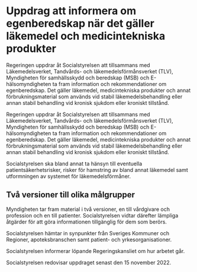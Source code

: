 # Uppdrag att informera om egenberedskap när det gäller läkemedel och medicintekniska produkter

Regeringen uppdrar åt Socialstyrelsen att tillsammans med Läkemedelsverket, Tandvårds- och läkemedelsförmånsverket (TLV), Myndigheten för samhällsskydd och beredskap (MSB) och E-hälsomyndigheten ta fram information och rekommendationer om egenberedskap. Det gäller läkemedel, medicintekniska produkter och annat förbrukningsmaterial som används vid stabil läkemedelsbehandling eller annan stabil behandling vid kronisk sjukdom eller kroniskt tillstånd.

Regeringen uppdrar åt Socialstyrelsen att tillsammans med Läkemedelsverket, Tandvårds- och läkemedelsförmånsverket (TLV), Myndigheten för samhällsskydd och beredskap (MSB) och E-hälsomyndigheten ta fram information och rekommendationer om egenberedskap. Det gäller läkemedel, medicintekniska produkter och annat förbrukningsmaterial som används vid stabil läkemedelsbehandling eller annan stabil behandling vid kronisk sjukdom eller kroniskt tillstånd.

Socialstyrelsen ska bland annat ta hänsyn till eventuella patientsäkerhetsrisker, risker för hamstring av bland annat läkemedel samt utformningen av systemet för läkemedelsförmåner.

## Två versioner till olika målgrupper

Myndigheten tar fram material i två versioner, en till vårdgivare och profession och en till patienter. Socialstyrelsen vidtar därefter lämpliga åtgärder för att göra informationen tillgänglig för dem som berörs.

Socialstyrelsen hämtar in synpunkter från Sveriges Kommuner och Regioner, apoteksbranschen samt patient- och yrkesorganisationer.

Socialstyrelsen informerar löpande Regeringskansliet om hur arbetet går.

Socialstyrelsen redovisar uppdraget senast den 15 november 2022.
